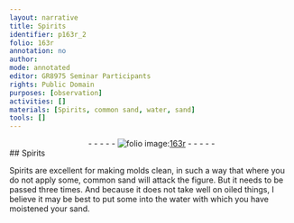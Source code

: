 ```yaml
---
layout: narrative
title: Spirits
identifier: p163r_2
folio: 163r
annotation: no
author:
mode: annotated
editor: GR8975 Seminar Participants
rights: Public Domain
purposes: [observation]
activities: []
materials: [Spirits, common sand, water, sand]
tools: []
---
```


 <div class="folio" align="center">- - - - - <a href="http://gallica.bnf.fr/ark:/12148/btv1b10500001g/f331.image" target="_blank"><img src="https://cu-mkp.github.io/GR8975-edition/assets/photo-icon.png" alt="folio image: " style="display:inline-block; margin-bottom:-3px;"/>163r</a> - - - - - </div> 
## Spirits

 
<span class="material">Spirits</span> are excellent for making molds clean, in such a way that where you do not apply some, <span class="material">common sand</span> will attack the figure. But it needs to be passed three times. And because it does not take well on oiled things, I believe it may be best to put some into the <span class="material">water</span> with which you have moistened your <span class="material">sand</span>.
 